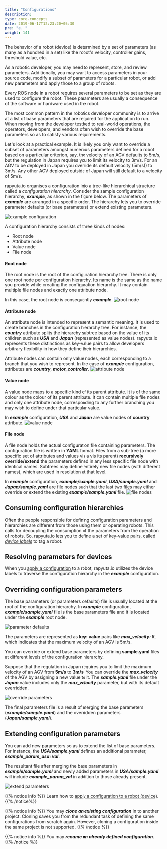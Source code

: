 ```yaml
---
title: "Configurations"
description:
type: core-concepts
date: 2019-06-17T12:23:20+05:30
pre: "e. "
weight: 141
---
```

The behavior of a robot (device) is determined by a set of
parameters (as many as a hundred in a set) like the robot's
velocity, controller gains, threshold value, etc.

As a robotic developer, you may need to represent, store,
and review parameters. Additionally, you may want to access
parameters in your source code, modify a subset of parameters
for a particular robot, or add new parameters and apply those to a
group of robots.

Every ROS node in a robot requires several parameters to be set as they
are used to configure the robot. These parameters are usually a
consequence of the software or hardware used in the robot.

The most common pattern in the robotics developer community is to
arrive at a list of base parameters that are required for the
application to run. When moving from the developer testbed to
real-world operations, the operators, developers, and vendors
often wish to override the base parameters so as to satisfy various
requirements.

Let's look at a practical example. It is likely you only want to
override a subset of parameters amongst numerous parameters defined
for a robot based on a particular criterion, say, the velocity of an
AGV defaults to 5m/s, but the regulation in Japan requires you to
limit its velocity to 3m/s. For an AGV to be deployed in Japan
you override its default velocity (5m/s)) to 3m/s. Any other AGV
deployed outside of Japan will still default to a velocity of 5m/s.

rapyuta.io organises a configuration into a tree-like hierarchical
structure called a *configuration hierarchy*. Consider the sample
configuration hierarchy, ***example***, as shown in the figure below.
The parameters of ***example*** are arranged in a specific order. The
hierarchy lets you to override parameter defaults (or base parameters)
or extend existing parameters.

![example configuration](/images/core-concepts/configurations/example-config.png?classes=border,shadow&width=50pc)

A configuration hierarchy consists of three kinds of nodes:

* Root node
* Attribute node
* Value node
* File node

#### Root node
The root node is the root of the configuration hierarchy tree. There
is only one root node per configuration hierarchy. Its name is the
same as the name you provide while creating the configuration
hierarchy. It may contain multiple file nodes and exactly one
attribute node.

In this case, the root node is consequently ***example***.
![root node](/images/core-concepts/configurations/root-node.png?classes=border,shadow&width=30pc)

#### Attribute node
An attribute node is intended to represent a semantic meaning. It is
used to create branches in the configuration hierarchy tree. For instance,
the ***country*** attribute splits the hierarchy subtree based on
the value of its children such as ***USA*** and ***Japan*** (represented as
value nodes). rapyuta.io represents these distinctions as key-value pairs to
allow developers arbitrary flexibility in how they define their hierarchies. 

Attribute nodes can contain only value nodes, each corresponding to a
branch that you wish to represent. In the case of ***example*** configuration, attributes are ***country***, ***motor_controller***.
![attribute node](/images/core-concepts/configurations/attribute-nodes.png?classes=border,shadow&width=30pc)

#### Value node
A value node maps to a specific kind of its parent attribute. It is of
the same colour as the colour of its parent attribute. It can contain
multiple file nodes and only one attribute node, corresponding to any further
branching you may wish to define under that particular value.

In ***example*** configuration, ***USA*** and ***Japan*** are value nodes of **country**
attribute.
![value node](/images/core-concepts/configurations/value-node.png?classes=border,shadow&width=30pc)

#### File node
A file node holds the actual configuration file containing
parameters. The configuration file is written in **YAML** format. Files
from a sub-tree (a more specific set of attributes and values vis a
vis its parent) **recursively override/extend** the parameters defined in
any less specific file node with identical names. Subtrees may define
entirely new file nodes (with different names), which are used in
resolution at that level.

In ***example*** configuration, ***example/sample.yaml***, ***USA/sample.yaml***
and ***Japan/sample.yaml*** are file nodes such that the last two files may
either override or extend the existing ***example/sample.yaml*** file.
![file nodes](/images/core-concepts/configurations/parameters-files.png?classes=border,shadow&width=30pc)

## Consuming configuration hierarchies
Often the people responsible for defining configuration
parameters and hierarchies are different from those using them or
operating robots. This calls for decoupling the consumption of the
parameters from the operation of robots. So, rapyuta.io
lets you to define a set of key-value pairs, called
[*device labels*](/getting-started/apply-config-params/#defining-labels-for-devices)
to tag a robot.

## Resolving parameters for devices
When you [apply a configuration](/getting-started/apply-config-params/#applying-configuration-parameters-to-devices) to a robot, rapyuta.io
utilizes the device labels to traverse the configuration
hierarchy in the ***example*** configuration.

## Overriding configuration parameters
The base parameters (or parameters defaults) file is usually located at
the root of the configuration hierarchy. In ***example*** configuration,
***example/sample.yaml*** file is the base parameters file and it is located
under the ***example*** root node.

![parameter defaults](/images/core-concepts/configurations/parameter-defaults.png?classes=border,shadow&width=50pc)

The parameters are represented as **key: value** pairs like
***max_velocity: 5***, which indicates that the maximum velocity of an
AGV is 5m/s.

You can override or extend base parameters by defining **sample.yaml**
files at different levels of the configuration hierarchy.

Suppose that the regulation in Japan requires you to limit the
maximum velocity of an AGV from **5m/s** to **3m/s**. You can override the
***max_velocity*** of the AGV by assigning a new value to it. The
***sample.yaml*** file under the ***Japan*** value includes only the
***max_velocity*** parameter, but with its default overridden.

![override parameters](/images/core-concepts/configurations/override-max-vel.png?classes=border,shadow&width=65pc)

The final parameters file is a result of merging the base parameters
(***example/sample.yaml***) and the overridden parameters
(***Japan/sample.yaml***).

## Extending configuration parameters
You can add new parameters so as to extend the list of base
parameters. For instance, the ***USA/sample.yaml*** defines an additional parameter, ***example_param_usa: val***.

The resultant file after merging the base parameters in ***example/sample.yaml***
and newly added parameters in ***USA/sample.yaml*** will include
***example_param_val*** in addition to those already present.

![extend parameters](/images/core-concepts/configurations/extend-params.png?classes=border,shadow&width=80pc)

{{% notice info %}}
Learn how to
[apply a configuration to a robot (device)](/getting-started/apply-config-params/).
{{% /notice%}}

{{% notice info %}}
You may ***clone an existing configuration*** in to another project.
Cloning saves you from the redundant task of defining the
same configurations from scratch again. However, cloning a configuration
inside the same project is not supported.
{{% /notice %}}

{{% notice info %}}
You may ***rename an already defined configuration***.
{{% /notice %}}
